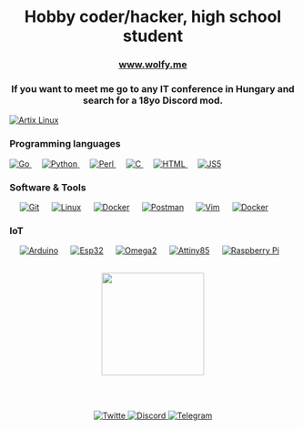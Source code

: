 <h1 align="center">Hobby coder/hacker, high school student</h1>
<h3 align="center"><a href="https://wolfy.me" target="blank">www.wolfy.me</a></h3>

<h3 align="center">If you want to meet me go to any IT conference in Hungary and search for a 18yo Discord mod.</h3>

<a href="https://artixlinux.org/">
<img alt="Artix Linux" src="https://img.shields.io/badge/Artix%20Linux-1793D1?style=for-the-badge&logo=Artix%20Linux&logoColor=white">
</a>  

### Programming languages

<p align="left"> 
<a href="https://go.dev/">
    <img alt="Go" src="https://img.shields.io/badge/Go-6AD7E5?style=for-the-badge&logo=go&logoColor=white"/>
</a>
&emsp;
<a href="https://python.org/">
    <img alt="Python" src="https://img.shields.io/badge/Python-3671A3?style=for-the-badge&logo=python&logoColor=yellow"/>
</a>
&emsp;
<a href="https://www.perl.org/">
    <img alt="Perl" src="https://img.shields.io/badge/Perl-41436D?style=for-the-badge&logo=perl&logoColor=white"/>
</a>
&emsp;
<a href="https://en.wikipedia.org/wiki/C_(programming_language)">
    <img alt="C" src="https://img.shields.io/badge/Clang-A9BACD?style=for-the-badge&logo=c&logoColor=white"/>
</a>
&emsp;
<a href="https://html.com/">
    <img alt="HTML" src="https://img.shields.io/badge/HTML5-E34F26?style=for-the-badge&logo=html5&logoColor=white"/>
</a>
&emsp;
<a href="https://www.javascript.com/">
    <img alt="JS5" src="https://img.shields.io/badge/JavaScript-F7DF1E?style=for-the-badge&logo=javascript&logoColor=black"/>
</a>
</p>

 ### Software & Tools
 
<p>
  &emsp;
    <a href="https://git-scm.com/">
    <img alt="Git" src="https://img.shields.io/badge/Git-F05032?style=for-the-badge&logo=git&logoColor=white"></a>
  &emsp;
    <a href="https://www.linux.org/">
    <img alt="Linux" src="https://img.shields.io/badge/Linux-FCC624?style=for-the-badge&logo=linux&logoColor=black"></a>
    &emsp;
    <a href="https://www.docker.com/">
    <img alt="Docker" src="https://img.shields.io/badge/Docker-2CA5E0?style=for-the-badge&logo=docker&logoColor=white"></a>
     &emsp;
    <a href="https://www.postman.com/">
    <img alt="Postman" src="https://img.shields.io/badge/Postman-FF6C37?style=for-the-badge&logo=Postman&logoColor=white"></a>
    &emsp;
    <a href="https://www.vim.org/">
    <img alt="Vim" src="https://img.shields.io/badge/Vim-019833?style=for-the-badge&logo=Vim&logoColor=white"></a>
    &emsp;
    <a href="https://www.dagger.io/">
    <img alt="Docker" src="https://img.shields.io/badge/Dagger-4064FC?style=for-the-badge&logo=dagger&logoColor=white"></a>
    &emsp;
    &emsp;
    
</p>

 ### IoT
 
<p>
    &emsp;
    <a href="https://www.arduino.cc/">
    <img alt="Arduino" src="https://img.shields.io/badge/Arduino-1A979D?style=for-the-badge&logoColor=white"></a>
    &emsp;
    <a href="https://www.espressif.com/en/products/socs/esp32">
    <img alt="Esp32" src="https://img.shields.io/badge/ESP32-D7352B?style=for-the-badge&logoColor=white"></a>
    &emsp;
    <a href="https://onion.io/omega2/">
    <img alt="Omega2" src="https://img.shields.io/badge/Omega2-7D4053?style=for-the-badge&logoColor=white"></a>
    &emsp;
    <a href="https://www.microchip.com/en-us/product/ATtiny85">
    <img alt="Attiny85" src="https://img.shields.io/badge/Attiny85-0000A0?style=for-the-badge&logoColor=white"></a>
    &emsp;
    <a href="https://www.raspberrypi.com/">
    <img alt="Raspberry Pi" src="https://img.shields.io/badge/Raspberry_Pi-C7053D?style=for-the-badge&logo=raspberrypi&logoColor=white"></a>
    &emsp;
    &emsp;
    
</p>

<p align="center">
<a href="https://github.com/karak1974">
    <img height="180em" src="https://github-readme-stats-eight-theta.vercel.app/api/top-langs/?username=karak1974&theme=onedark&layout=compact"/>
</a>
</p>
<br><br>

<p align="center">
<a href="https://twitter.com/wolfy_42" target="blank">
    <img src="https://img.shields.io/badge/Twitter-00AAEE?style=for-the-badge&logo=twitter&logoColor=white" alt="Twitte"/>
</a>
<a href="https://discord.com/users/511219299193716737" target="blank">
    <img src="https://img.shields.io/badge/Discord-7389DC?style=for-the-badge&logo=discord&logoColor=white" alt="Discord"/>
</a>
<a href="https://t.me/wolfy_42" target="blank">
    <img src="https://img.shields.io/badge/Telegram-0088CC?style=for-the-badge&logo=telegram&logoColor=white" alt="Telegram"/>
</a>
</p>

